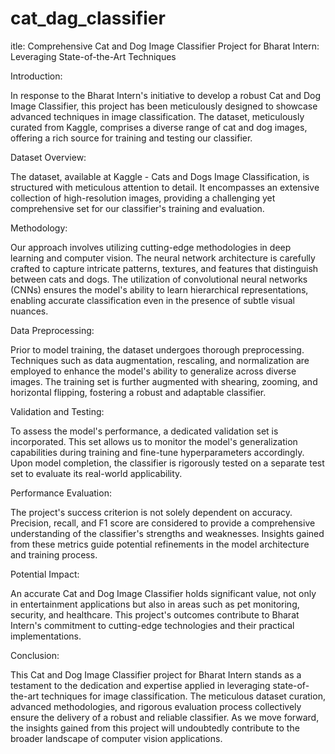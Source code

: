 # cat_dag_classifier
itle: Comprehensive Cat and Dog Image Classifier Project for Bharat Intern: Leveraging State-of-the-Art Techniques

Introduction:

In response to the Bharat Intern's initiative to develop a robust Cat and Dog Image Classifier, this project has been meticulously designed to showcase advanced techniques in image classification. The dataset, meticulously curated from Kaggle, comprises a diverse range of cat and dog images, offering a rich source for training and testing our classifier.

Dataset Overview:

The dataset, available at Kaggle - Cats and Dogs Image Classification, is structured with meticulous attention to detail. It encompasses an extensive collection of high-resolution images, providing a challenging yet comprehensive set for our classifier's training and evaluation.

Methodology:

Our approach involves utilizing cutting-edge methodologies in deep learning and computer vision. The neural network architecture is carefully crafted to capture intricate patterns, textures, and features that distinguish between cats and dogs. The utilization of convolutional neural networks (CNNs) ensures the model's ability to learn hierarchical representations, enabling accurate classification even in the presence of subtle visual nuances.

Data Preprocessing:

Prior to model training, the dataset undergoes thorough preprocessing. Techniques such as data augmentation, rescaling, and normalization are employed to enhance the model's ability to generalize across diverse images. The training set is further augmented with shearing, zooming, and horizontal flipping, fostering a robust and adaptable classifier.

Validation and Testing:

To assess the model's performance, a dedicated validation set is incorporated. This set allows us to monitor the model's generalization capabilities during training and fine-tune hyperparameters accordingly. Upon model completion, the classifier is rigorously tested on a separate test set to evaluate its real-world applicability.

Performance Evaluation:

The project's success criterion is not solely dependent on accuracy. Precision, recall, and F1 score are considered to provide a comprehensive understanding of the classifier's strengths and weaknesses. Insights gained from these metrics guide potential refinements in the model architecture and training process.

Potential Impact:

An accurate Cat and Dog Image Classifier holds significant value, not only in entertainment applications but also in areas such as pet monitoring, security, and healthcare. This project's outcomes contribute to Bharat Intern's commitment to cutting-edge technologies and their practical implementations.

Conclusion:

This Cat and Dog Image Classifier project for Bharat Intern stands as a testament to the dedication and expertise applied in leveraging state-of-the-art techniques for image classification. The meticulous dataset curation, advanced methodologies, and rigorous evaluation process collectively ensure the delivery of a robust and reliable classifier. As we move forward, the insights gained from this project will undoubtedly contribute to the broader landscape of computer vision applications.
